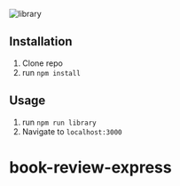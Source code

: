 ![library]()

## Installation

1. Clone repo
2. run `npm install`

## Usage

1. run `npm run library`
2. Navigate to `localhost:3000`
# book-review-express
